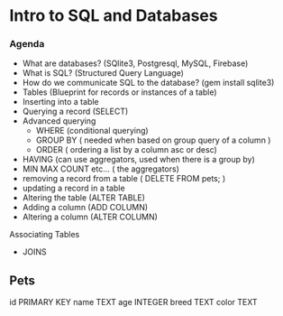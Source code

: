 # Intro to SQL and Databases

### Agenda

* What are databases? (SQlite3, Postgresql, MySQL, Firebase)
* What is SQL? (Structured Query Language)
* How do we communicate SQL to the database? (gem install sqlite3)
* Tables (Blueprint for records or instances of a table)
* Inserting into a table
* Querying a record (SELECT)
* Advanced querying
  * WHERE (conditional querying)
  * GROUP BY ( needed when based on group query of a column )
  * ORDER ( ordering a list by a column asc or desc)
* HAVING (can use aggregators, used when there is a group by)
* MIN MAX COUNT etc... ( the aggregators)
* removing a record from a table ( DELETE FROM pets; )
* updating a record in a table
* Altering the table (ALTER TABLE)
* Adding a column (ADD COLUMN)
* Altering a column (ALTER COLUMN)

Associating Tables
* JOINS

Pets
---
id PRIMARY KEY
name TEXT
age INTEGER
breed TEXT
color TEXT